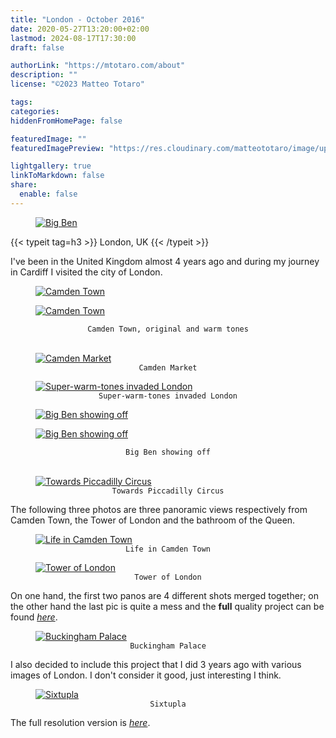 ```yaml
---
title: "London - October 2016"
date: 2020-05-27T13:20:00+02:00
lastmod: 2024-08-17T17:30:00
draft: false

authorLink: "https://mtotaro.com/about"
description: ""
license: "©2023 Matteo Totaro"

tags:
categories:
hiddenFromHomePage: false

featuredImage: ""
featuredImagePreview: "https://res.cloudinary.com/matteototaro/image/upload/london/3.jpg"

lightgallery: true
linkToMarkdown: false
share:
  enable: false
---
```


<div class="container-fluid">
    <div class="ratio-box fade-box">
        <figure>
          <a class="lightgallery" 
                  href="https://res.cloudinary.com/matteototaro/image/upload/london/111.jpg"
                  title="Big Ben"
                  data-thumbnail="https://res.cloudinary.com/matteototaro/image/upload/c_scale,w_300/london/111.jpg"
                  data-sub-html="Big Ben">
                  <img class="lazyload blur-up"
                      src="https://res.cloudinary.com/matteototaro/image/upload/c_scale,w_800/london/111.jpg"
                      alt="Big Ben"></a>
        </figure>
        {{< typeit tag=h3 >}} London, UK {{< /typeit >}}
        <div class="col-md-8 col-md-push-2 no-padding-left" >
          <p>I've been in the United Kingdom almost 4 years ago and during my journey in Cardiff I visited the city of London.</p>
        </div>
      <div class="row">
            <div class="scroll-view">
              <div class="scroll-doc">
                <div class="scroll-item">
                  <div class="thumbnail">
                      <figure>
                        <a class="lightgallery" 
                                href="https://res.cloudinary.com/matteototaro/image/upload/london/3.jpg"
                                title="Camden Town"
                                data-thumbnail="https://res.cloudinary.com/matteototaro/image/upload/c_scale,w_300/london/3.jpg"
                                data-sub-html="Camden Town">
                                <img class="lazyload blur-up"
                                    src="https://res.cloudinary.com/matteototaro/image/upload/c_scale,w_800/london/3.jpg"
                                    alt="Camden Town"></a>
                      </figure>
                  </div>
                </div>
                <div class="scroll-item">
                  <div class="thumbnail">
                      <figure>
                        <a class="lightgallery" 
                                href="https://res.cloudinary.com/matteototaro/image/upload/london/44.jpg"
                                title="Camden Town"
                                data-thumbnail="https://res.cloudinary.com/matteototaro/image/upload/c_scale,w_300/london/44.jpg"
                                data-sub-html="Camden Town">
                                <img class="lazyload blur-up"
                                    src="https://res.cloudinary.com/matteototaro/image/upload/c_scale,w_800/london/44.jpg"
                                    alt="Camden Town"></a>
                      </figure>
                  </div>
                </div>
            </div>
        </div>
      </div>
      <figcaption class=image-caption style="text-align:center">
          <code>Camden Town, original and warm tones</code>
      </figcaption><br>
        <figure>
          <a class="lightgallery" 
                  href="https://res.cloudinary.com/matteototaro/image/upload/london/6.jpg"
                  title="Camden Market"
                  data-thumbnail="https://res.cloudinary.com/matteototaro/image/upload/c_scale,w_300/london/6.jpg"
                  data-sub-html="Camden Market">
                  <img class="lazyload blur-up"
                      src="https://res.cloudinary.com/matteototaro/image/upload/c_scale,w_800/london/6.jpg"
                      alt="Camden Market"></a>
              <figcaption class=image-caption style="text-align:center">
                <code>Camden Market</code>
              </figcaption>
        </figure>
        <figure>
          <a class="lightgallery" 
                  href="https://res.cloudinary.com/matteototaro/image/upload/london/7.jpg"
                  title="Super-warm-tones invaded London"
                  data-thumbnail="https://res.cloudinary.com/matteototaro/image/upload/c_scale,w_300/london/7.jpg"
                  data-sub-html="Super-warm-tones invaded London">
                  <img class="lazyload blur-up"
                       src="https://res.cloudinary.com/matteototaro/image/upload/c_scale,w_800/london/7.jpg"
                       alt="Super-warm-tones invaded London"></a>
              <figcaption class=image-caption style="text-align:center">
                <code>Super-warm-tones invaded London</code>
              </figcaption>
          </figure>
      <div class="row">
            <div class="scroll-view">
              <div class="scroll-doc">
                <div class="scroll-item">
                  <div class="thumbnail">
                    <figure>
                      <a class="lightgallery" 
                              href="https://res.cloudinary.com/matteototaro/image/upload/london/11.jpg"
                              title="Big Ben showing off"
                              data-thumbnail="https://res.cloudinary.com/matteototaro/image/upload/c_scale,w_300/london/11.jpg"
                              data-sub-html="Big Ben showing off">
                              <img class="lazyload blur-up"
                                  src="https://res.cloudinary.com/matteototaro/image/upload/c_scale,w_800/london/11.jpg"
                                  alt="Big Ben showing off"></a>
                    </figure>
                  </div>
                </div>
                <div class="scroll-item">
                  <div class="thumbnail">
                    <figure>
                      <a class="lightgallery" 
                              href="https://res.cloudinary.com/matteototaro/image/upload/london/8.jpg"
                              title="Big Ben showing off"
                              data-thumbnail="https://res.cloudinary.com/matteototaro/image/upload/c_scale,w_300/london/8.jpg"
                              data-sub-html="Big Ben showing off">
                              <img class="lazyload blur-up"
                                  src="https://res.cloudinary.com/matteototaro/image/upload/c_scale,w_800/london/8.jpg"
                                  alt="Big Ben showing off"></a>
                    </figure>
                  </div>
                </div>
            </div>
        </div>
      </div>
      <figcaption class=image-caption style="text-align:center">
          <code>Big Ben showing off</code>
      </figcaption><br>
        <figure>
          <a class="lightgallery" 
                  href="https://res.cloudinary.com/matteototaro/image/upload/london/9.jpg"
                  title="Towards Piccadilly Circus"
                  data-thumbnail="https://res.cloudinary.com/matteototaro/image/upload/c_scale,w_300/london/9.jpg"
                  data-sub-html="Towards Piccadilly Circus">
                  <img class="lazyload blur-up"
                      src="https://res.cloudinary.com/matteototaro/image/upload/c_scale,w_800/london/9.jpg"
                      alt="Towards Piccadilly Circus"></a>
              <figcaption class=image-caption style="text-align:center">
                 <code>Towards Piccadilly Circus</code>
              </figcaption>
        </figure>
        <div class="col-md-8 col-md-push-2 no-padding-left" >
          <p>The following three photos are three panoramic views respectively from Camden Town, the Tower of London and the bathroom of the Queen.</p>
        </div>
        <figure>
          <a class="lightgallery" 
                  href="https://res.cloudinary.com/matteototaro/image/upload/london/5.jpg"
                  title="Life in Camden Town"
                  data-thumbnail="https://res.cloudinary.com/matteototaro/image/upload/c_scale,w_300/london/5.jpg"
                  data-sub-html="Life in Camden Town">
                  <img class="lazyload blur-up"
                      src="https://res.cloudinary.com/matteototaro/image/upload/c_scale,w_800/london/5.jpg"
                      alt="Life in Camden Town"></a>
              <figcaption class=image-caption style="text-align:center">
                <code>Life in Camden Town</code>
              </figcaption>
        </figure>
        <figure>
          <a class="lightgallery" 
                  href="https://res.cloudinary.com/matteototaro/image/upload/london/10.jpg"
                  title="Tower of London"
                  data-thumbnail="https://res.cloudinary.com/matteototaro/image/upload/c_scale,w_300/london/10.jpg"
                  data-sub-html="Tower of London">
                  <img class="lazyload blur-up"
                      src="https://res.cloudinary.com/matteototaro/image/upload/c_scale,w_800/london/10.jpg"
                      alt="Tower of London"></a>
              <figcaption class=image-caption style="text-align:center">
                  <code>Tower of London</code>
              </figcaption>
        </figure>
        <div class="col-md-8 col-md-push-2 no-padding-left" >
          <p> On one hand, the first two panos are 4 different shots merged together; on the other hand the last pic is quite a mess and the <strong>full</strong> quality project can be found <a href="https://drive.google.com/file/d/1sIa2JbRFzuH99andlX49eVrF9cCUz8/view?usp=sharing"><i>here</i></a>.</p>
        </div>
        <figure>
          <a class="lightgallery"
                  href="https://res.cloudinary.com/matteototaro/image/upload/london/2.jpg"
                  title="Buckingham Palace"
                  data-thumbnail="https://res.cloudinary.com/matteototaro/image/upload/c_scale,w_300/london/2.jpg"
                  data-sub-html="Buckingham Palace">
                  <img class="lazyload blur-up"
                      src="https://res.cloudinary.com/matteototaro/image/upload/c_scale,w_800/london/2.jpg"
                      alt="Buckingham Palace"></a>
              <figcaption class=image-caption style="text-align:center">
                  <code>Buckingham Palace</code>
              </figcaption>
        </figure>
        <div class="col-md-8 col-md-push-2 no-padding-left" >
          <p>I also decided to include this project that I did 3 years ago with various images of London. I don't consider it good, just interesting I think.</p>
        </div>
        <figure>
          <a class="lightgallery"
                  href="https://res.cloudinary.com/matteototaro/image/upload/london/sixtupla.jpg"
                  title="Sixtupla"
                  data-thumbnail="https://res.cloudinary.com/matteototaro/image/upload/c_scale,w_300/london/sixtupla.jpg"
                  data-sub-html="Sixtupla">
                  <img class="lazyload blur-up"
                      src="https://res.cloudinary.com/matteototaro/image/upload/c_scale,w_800/london/sixtupla.jpg"
                      alt="Sixtupla"></a>
              <figcaption class=image-caption style="text-align:center">
                  <code>Sixtupla</code>
              </figcaption>
        </figure>
        <div class="col-md-8 col-md-push-2 no-padding-left" >
          <p>The full resolution version is <a href="https://drive.google.com/file/d/1kTo4QCHPyoSI9ekO2sQO7pvci7CyEHkZ/view?usp=sharing"><i>here</i></a>.</p>
        </div>
    </div>
</div>
